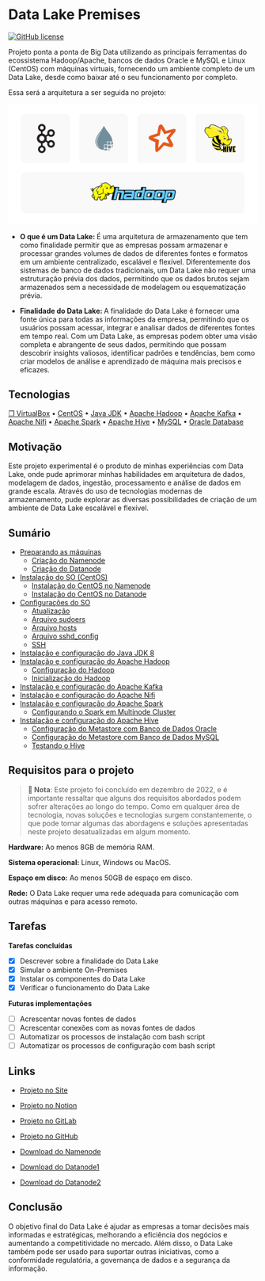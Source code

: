 # Data Lake Premises
[![GitHub license](https://img.shields.io/badge/license-MIT-blue.svg)](https://github.com/alexandremcastro/Data-Lake-Premises/blob/main/LICENSE)

Projeto ponta a ponta de Big Data utilizando as principais ferramentas do ecossistema Hadoop/Apache, bancos de dados Oracle e MySQL e Linux (CentOS) com máquinas virtuais, fornecendo um ambiente completo de um Data Lake, desde como baixar até o seu funcionamento por completo.

Essa será a arquitetura a ser seguida no projeto:

![Group](/Imagens/Group.png)

* <b> O que é um Data Lake: </b> É uma arquitetura de armazenamento que tem como finalidade permitir que as empresas possam armazenar e processar grandes volumes de dados de diferentes fontes e formatos em um ambiente centralizado, escalável e flexível. Diferentemente dos sistemas de banco de dados tradicionais, um Data Lake não requer uma estruturação prévia dos dados, permitindo que os dados brutos sejam armazenados sem a necessidade de modelagem ou esquematização prévia.

* <b> Finalidade do Data Lake: </b>A finalidade do Data Lake é fornecer uma fonte única para todas as informações da empresa, permitindo que os usuários possam acessar, integrar e analisar dados de diferentes fontes em tempo real. Com um Data Lake, as empresas podem obter uma visão completa e abrangente de seus dados, permitindo que possam descobrir insights valiosos, identificar padrões e tendências, bem como criar modelos de análise e aprendizado de máquina mais precisos e eficazes.

## Tecnologias
[❒ VirtualBox](https://www.virtualbox.org/) • [CentOS](https://www.centos.org/) • [Java JDK](https://www.oracle.com/br/java/technologies/downloads/) • [Apache Hadoop](https://hadoop.apache.org/) • [Apache Kafka](https://kafka.apache.org/) • [Apache Nifi](https://nifi.apache.org/) • [Apache Spark](https://spark.apache.org/) • [Apache Hive](https://hive.apache.org/) • [MySQL](https://www.mysql.com/) • [Oracle Database](https://www.mysql.com/)

## Motivação
Este projeto experimental é o produto de minhas experiências com Data Lake, onde pude aprimorar minhas habilidades em arquitetura de dados, modelagem de dados, ingestão, processamento e análise de dados em grande escala. Através do uso de tecnologias modernas de armazenamento, pude explorar as diversas possibilidades de criação de um ambiente de Data Lake escalável e flexível.

## Sumário
+ [Preparando as máquinas](https://github.com/alexandremcastro/Data-Lake-Premises/blob/main/Documentos/Ambiente.md#Maquinas)
    + [Criação do Namenode](https://github.com/alexandremcastro/Data-Lake-Premises/blob/main/Documentos/Ambiente.md#Namenode)
    + [Criação do Datanode](https://github.com/alexandremcastro/Data-Lake-Premises/blob/main/Documentos/Ambiente.md#Datanode)
+ [Instalação do SO (CentOS)](https://github.com/alexandremcastro/Data-Lake-Premises/blob/main/Documentos/InstalacaoSO.md#CentOS)
    + [Instalação do CentOS no Namenode](https://github.com/alexandremcastro/Data-Lake-Premises/blob/main/Documentos/InstalacaoSO.md#CentOSNamenode)
    + [Instalação do CentOS no Datanode](https://github.com/alexandremcastro/Data-Lake-Premises/blob/main/Documentos/InstalacaoSO.md#CentOSDatanode)
+ [Configurações do SO](https://github.com/alexandremcastro/Data-Lake-Premises/blob/main/Documentos/ConfiguracaoSO.md#Linux)
    + [Atualização](https://github.com/alexandremcastro/Data-Lake-Premises/blob/main/Documentos/ConfiguracaoSO.md#Atualizacao)
    + [Arquivo sudoers](https://github.com/alexandremcastro/Data-Lake-Premises/blob/main/Documentos/ConfiguracaoSO.md#Sudoers)
    + [Arquivo hosts](https://github.com/alexandremcastro/Data-Lake-Premises/blob/main/Documentos/ConfiguracaoSO.md#Hosts)
    + [Arquivo sshd_config](https://github.com/alexandremcastro/Data-Lake-Premises/blob/main/Documentos/ConfiguracaoSO.md#SSHD)
    + [SSH](https://github.com/alexandremcastro/Data-Lake-Premises/blob/main/Documentos/ConfiguracaoSO.md#SSH)
+ [Instalação e configuração do Java JDK 8](https://github.com/alexandremcastro/Data-Lake-Premises/blob/main/Documentos/Componentes.md#Java)
+ [Instalação e configuração do Apache Hadoop](https://github.com/alexandremcastro/Data-Lake-Premises/blob/main/Documentos/Componentes.md#Hadoop)
    + [Configuração do Hadoop](https://github.com/alexandremcastro/Data-Lake-Premises/blob/main/Documentos/Componentes.md#ConfiguracaoHadoop)
    + [Inicialização do Hadoop](https://github.com/alexandremcastro/Data-Lake-Premises/blob/main/Documentos/Componentes.md#InicializacaoHadoop)
+ [Instalação e configuração do Apache Kafka](https://github.com/alexandremcastro/Data-Lake-Premises/blob/main/Documentos/Componentes.md#Kafka)
+ [Instalação e configuração do Apache Nifi](https://github.com/alexandremcastro/Data-Lake-Premises/blob/main/Documentos/Componentes.md#Nifi)
+ [Instalação e configuração do Apache Spark](https://github.com/alexandremcastro/Data-Lake-Premises/blob/main/Documentos/Componentes.md#Spark)
    + [Configurando o Spark em Multinode Cluster](https://github.com/alexandremcastro/Data-Lake-Premises/blob/main/Documentos/Componentes.md#Cluster)
+ [Instalação e configuração do Apache Hive](https://github.com/alexandremcastro/Data-Lake-Premises/blob/main/Documentos/Componentes.md#Hive)
    + [Configuração do Metastore com Banco de Dados Oracle](https://github.com/alexandremcastro/Data-Lake-Premises/blob/main/Documentos/Componentes.md#Oracle)
    + [Configuração do Metastore com Banco de Dados MySQL](https://github.com/alexandremcastro/Data-Lake-Premises/blob/main/Documentos/Componentes.md#MySQL)
    + [Testando o Hive](https://github.com/alexandremcastro/Data-Lake-Premises/blob/main/Documentos/Componentes.md#HiveTest)


## Requisitos para o projeto

> **📝 Nota**: Este projeto foi concluído em dezembro de 2022, e é importante ressaltar que alguns dos requisitos abordados podem sofrer alterações ao longo do tempo. Como em qualquer área de tecnologia, novas soluções e tecnologias surgem constantemente, o que pode tornar algumas das abordagens e soluções apresentadas neste projeto desatualizadas em algum momento.

<b>Hardware:</b> Ao menos 8GB de memória RAM.

<b>Sistema operacional:</b> Linux, Windows ou MacOS.

<b>Espaço em disco:</b> Ao menos 50GB de espaço em disco.

<b>Rede:</b> O Data Lake requer uma rede adequada para comunicação com outras máquinas e para acesso remoto.

## Tarefas
<b> Tarefas concluídas </b>

- [x] Descrever sobre a finalidade do Data Lake
- [x] Simular o ambiente On-Premises
- [x] Instalar os componentes do Data Lake
- [x] Verificar o funcionamento do Data Lake

<b> Futuras implementações </b>

- [ ] Acrescentar novas fontes de dados
- [ ] Acrescentar conexões com as novas fontes de dados
- [ ] Automatizar os processos de instalação com bash script
- [ ] Automatizar os processos de configuração com bash script

## Links <a name = "Links"></a>
* [Projeto no Site](https://alexandre-castro.vercel.app/blog/datalake-premises)

* [Projeto no Notion](https://alexandremcastro.notion.site/12-2022-Data-Lake-On-Premises-9845115c23374331a7a65c658fe3eeb1)

* [Projeto no GitLab](https://gitlab.com/alexandremcastro/Data-Lake-Premises)

* [Projeto no GitHub](https://github.com/alexandremcastro/Data-Lake-Premises)

* [Download do Namenode](https://drive.google.com/file/d/1NrVKQ5mOb87hJMWtXDEWQa_Fg3f8GavX/view)<br/>

* [Download do Datanode1](https://drive.google.com/file/d/1fn7T5Uj0oq8kOxIRWwCQBj7NLmxcerhl/view)<br/>

* [Download do Datanode2](https://drive.google.com/file/d/1L7h5wPItRQrJplu9TPQphhLXLvJ7Fys3/view)<br/>

## Conclusão
O objetivo final do Data Lake é ajudar as empresas a tomar decisões mais informadas e estratégicas, melhorando a eficiência dos negócios e aumentando a competitividade no mercado. Além disso, o Data Lake também pode ser usado para suportar outras iniciativas, como a conformidade regulatória, a governança de dados e a segurança da informação.
